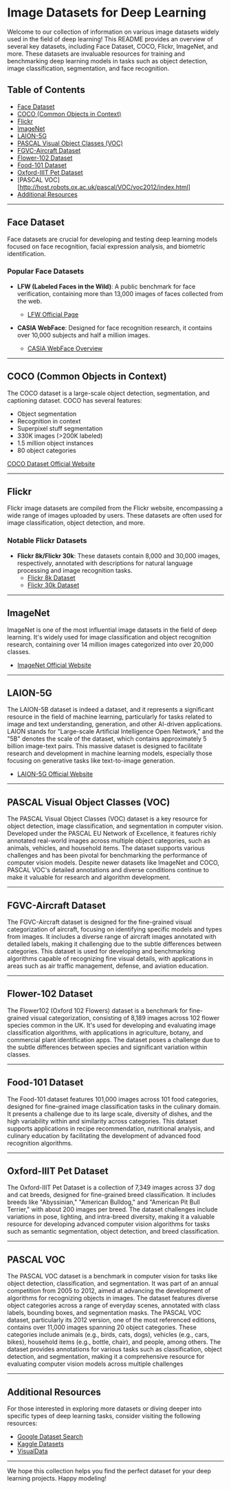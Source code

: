 # Image Datasets for Deep Learning

Welcome to our collection of information on various image datasets widely used in the field of deep learning! This README provides an overview of several key datasets, including Face Dataset, COCO, Flickr, ImageNet, and more. These datasets are invaluable resources for training and benchmarking deep learning models in tasks such as object detection, image classification, segmentation, and face recognition.

## Table of Contents

- [Face Dataset](#face-dataset)
- [COCO (Common Objects in Context)](#coco-common-objects-in-context)
- [Flickr](#flickr)
- [ImageNet](#imagenet)
- [LAION-5G](#laion-5G)
- [PASCAL Visual Object Classes (VOC)](http://host.robots.ox.ac.uk/pascal/VOC/)
- [FGVC-Aircraft Dataset](https://www.robots.ox.ac.uk/~vgg/data/fgvc-aircraft/)
- [Flower-102 Dataset](https://www.robots.ox.ac.uk/~vgg/data/flowers/102/)
- [Food-101 Dataset](https://data.vision.ee.ethz.ch/cvl/datasets_extra/food-101/)
- [Oxford-IIIT Pet Dataset](https://www.kaggle.com/datasets/tanlikesmath/the-oxfordiiit-pet-dataset)
- [PASCAL VOC][http://host.robots.ox.ac.uk/pascal/VOC/voc2012/index.html]
- [Additional Resources](#additional-resources)

---

## Face Dataset

Face datasets are crucial for developing and testing deep learning models focused on face recognition, facial expression analysis, and biometric identification.

### Popular Face Datasets

- **LFW (Labeled Faces in the Wild)**: A public benchmark for face verification, containing more than 13,000 images of faces collected from the web.
  - [LFW Official Page](http://vis-www.cs.umass.edu/lfw/)

- **CASIA WebFace**: Designed for face recognition research, it contains over 10,000 subjects and half a million images.
  - [CASIA WebFace Overview](https://arxiv.org/abs/1411.7923)

---

## COCO (Common Objects in Context)

The COCO dataset is a large-scale object detection, segmentation, and captioning dataset. COCO has several features:
- Object segmentation
- Recognition in context
- Superpixel stuff segmentation
- 330K images (>200K labeled)
- 1.5 million object instances
- 80 object categories

[COCO Dataset Official Website](https://cocodataset.org/#home)

---

## Flickr

Flickr image datasets are compiled from the Flickr website, encompassing a wide range of images uploaded by users. These datasets are often used for image classification, object detection, and more.

### Notable Flickr Datasets

- **Flickr 8k/Flickr 30k**: These datasets contain 8,000 and 30,000 images, respectively, annotated with descriptions for natural language processing and image recognition tasks.
  - [Flickr 8k Dataset](https://illinois.edu/fb/sec/1713398)
  - [Flickr 30k Dataset](http://web.engr.illinois.edu/~bplumme2/Flickr30kEntities/)

---

## ImageNet

ImageNet is one of the most influential image datasets in the field of deep learning. It's widely used for image classification and object recognition research, containing over 14 million images categorized into over 20,000 classes.

- [ImageNet Official Website](http://www.image-net.org/)

---

## LAION-5G
The LAION-5B dataset is indeed a dataset, and it represents a significant resource in the field of machine learning, particularly for tasks related to image and text understanding, generation, and other AI-driven applications. LAION stands for "Large-scale Artificial Intelligence Open Network," and the "5B" denotes the scale of the dataset, which contains approximately 5 billion image-text pairs. This massive dataset is designed to facilitate research and development in machine learning models, especially those focusing on generative tasks like text-to-image generation.
- [LAION-5G Official Website](https://laion.ai/blog/laion-5b/)

---

## PASCAL Visual Object Classes (VOC)

The PASCAL Visual Object Classes (VOC) dataset is a key resource for object detection, image classification, and segmentation in computer vision. Developed under the PASCAL EU Network of Excellence, it features richly annotated real-world images across multiple object categories, such as animals, vehicles, and household items. The dataset supports various challenges and has been pivotal for benchmarking the performance of computer vision models. Despite newer datasets like ImageNet and COCO, PASCAL VOC's detailed annotations and diverse conditions continue to make it valuable for research and algorithm development.

---

## FGVC-Aircraft Dataset

The FGVC-Aircraft dataset is designed for the fine-grained visual categorization of aircraft, focusing on identifying specific models and types from images. It includes a diverse range of aircraft images annotated with detailed labels, making it challenging due to the subtle differences between categories. This dataset is used for developing and benchmarking algorithms capable of recognizing fine visual details, with applications in areas such as air traffic management, defense, and aviation education.

---

## Flower-102 Dataset

The Flower102 (Oxford 102 Flowers) dataset is a benchmark for fine-grained visual categorization, consisting of 8,189 images across 102 flower species common in the UK. It's used for developing and evaluating image classification algorithms, with applications in agriculture, botany, and commercial plant identification apps. The dataset poses a challenge due to the subtle differences between species and significant variation within classes.

---

## Food-101 Dataset


The Food-101 dataset features 101,000 images across 101 food categories, designed for fine-grained image classification tasks in the culinary domain. It presents a challenge due to its large scale, diversity of dishes, and the high variability within and similarity across categories. This dataset supports applications in recipe recommendation, nutritional analysis, and culinary education by facilitating the development of advanced food recognition algorithms.


---

## Oxford-IIIT Pet Dataset

The Oxford-IIIT Pet Dataset is a collection of 7,349 images across 37 dog and cat breeds, designed for fine-grained breed classification. It includes breeds like "Abyssinian," "American Bulldog," and "American Pit Bull Terrier," with about 200 images per breed. The dataset challenges include variations in pose, lighting, and intra-breed diversity, making it a valuable resource for developing advanced computer vision algorithms for tasks such as semantic segmentation, object detection, and breed classification.


---

## PASCAL VOC
The PASCAL VOC dataset is a benchmark in computer vision for tasks like object detection, classification, and segmentation. It was part of an annual competition from 2005 to 2012, aimed at advancing the development of algorithms for recognizing objects in images. The dataset features diverse object categories across a range of everyday scenes, annotated with class labels, bounding boxes, and segmentation masks. The PASCAL VOC dataset, particularly its 2012 version, one of the most referenced editions, contains over 11,000 images spanning 20 object categories. These categories include animals (e.g., birds, cats, dogs), vehicles (e.g., cars, bikes), household items (e.g., bottle, chair), and people, among others. The dataset provides annotations for various tasks such as classification, object detection, and segmentation, making it a comprehensive resource for evaluating computer vision models across multiple challenges

---

## Additional Resources

For those interested in exploring more datasets or diving deeper into specific types of deep learning tasks, consider visiting the following resources:

- [Google Dataset Search](https://datasetsearch.research.google.com/)
- [Kaggle Datasets](https://www.kaggle.com/datasets)
- [VisualData](https://www.visualdata.io/)

---

We hope this collection helps you find the perfect dataset for your deep learning projects. Happy modeling!

